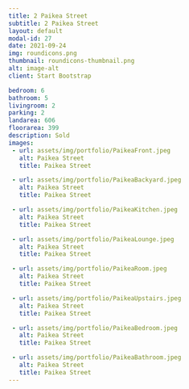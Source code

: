 ```yaml
---
title: 2 Paikea Street
subtitle: 2 Paikea Street
layout: default
modal-id: 27
date: 2021-09-24
img: roundicons.png
thumbnail: roundicons-thumbnail.png
alt: image-alt
client: Start Bootstrap

bedroom: 6
bathroom: 5
livingroom: 2
parking: 2
landarea: 606
floorarea: 399
description: Sold
images:
 - url: assets/img/portfolio/PaikeaFront.jpeg
   alt: Paikea Street
   title: Paikea Street

 - url: assets/img/portfolio/PaikeaBackyard.jpeg
   alt: Paikea Street
   title: Paikea Street

 - url: assets/img/portfolio/PaikeaKitchen.jpeg
   alt: Paikea Street
   title: Paikea Street

 - url: assets/img/portfolio/PaikeaLounge.jpeg
   alt: Paikea Street
   title: Paikea Street

 - url: assets/img/portfolio/PaikeaRoom.jpeg
   alt: Paikea Street
   title: Paikea Street

 - url: assets/img/portfolio/PaikeaUpstairs.jpeg
   alt: Paikea Street
   title: Paikea Street

 - url: assets/img/portfolio/PaikeaBedroom.jpeg
   alt: Paikea Street
   title: Paikea Street

 - url: assets/img/portfolio/PaikeaBathroom.jpeg
   alt: Paikea Street
   title: Paikea Street
---
```

